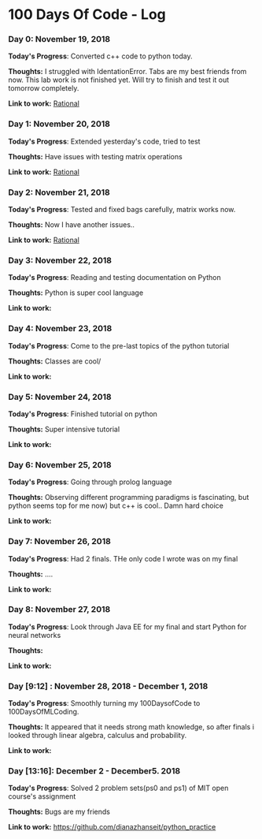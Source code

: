 # 100 Days Of Code - Log

### Day 0: November 19, 2018 

**Today's Progress**: Converted c++ code to python today.

**Thoughts:** I struggled with IdentationError. Tabs are my best friends from now. This lab work is not finished yet. Will try to finish and test it out tomorrow completely.

**Link to work:** [Rational](https://github.com/dianazhanseit/rational)

### Day 1: November 20, 2018 

**Today's Progress**: Extended yesterday's code, tried to test

**Thoughts:** Have issues with testing matrix operations

**Link to work:** [Rational](https://github.com/dianazhanseit/rational)

### Day 2: November 21, 2018 

**Today's Progress**: Tested and fixed bags carefully, matrix works now.

**Thoughts:** Now I have another issues..

**Link to work:** [Rational](https://github.com/dianazhanseit/rational)

### Day 3: November 22, 2018 

**Today's Progress**: Reading and testing documentation on Python

**Thoughts:** Python is super cool language

**Link to work:** 

### Day 4: November 23, 2018 

**Today's Progress**: Come to the pre-last topics of the python tutorial

**Thoughts:** Classes are cool/

**Link to work:** 

### Day 5: November 24, 2018 

**Today's Progress**: Finished tutorial on python

**Thoughts:** Super intensive tutorial

**Link to work:** 

### Day 6: November 25, 2018 

**Today's Progress**: Going through prolog language

**Thoughts:** Observing different programming paradigms is fascinating, but python seems top for me now) but c++ is cool.. Damn hard choice

**Link to work:** 

### Day 7: November 26, 2018 

**Today's Progress**: Had 2 finals. THe only code I wrote was on my final

**Thoughts:** ....

**Link to work:** 

### Day 8: November 27, 2018 

**Today's Progress**: Look through Java EE for my final and start Python for neural networks

**Thoughts:** 

**Link to work:** 

### Day [9:12] : November 28, 2018 - December 1, 2018

**Today's Progress**: Smoothly turning my 100DaysofCode to 100DaysOfMLCoding.

**Thoughts:** It appeared that it needs strong math knowledge, so after finals i looked through linear algebra, calculus and probability. 

**Link to work:** 
### Day [13:16]: December 2 - December5. 2018
**Today's Progress**: Solved 2 problem sets(ps0 and ps1) of MIT open course's assignment

**Thoughts:** Bugs are my friends

**Link to work:** https://github.com/dianazhanseit/python_practice 

